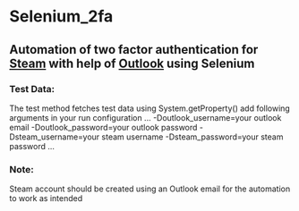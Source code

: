 # Selenium_2fa
## Automation of two factor authentication for [Steam](https://store.steampowered.com/) with help of [Outlook](https://outlook.live.com/) using Selenium

### Test Data:
The test method fetches test data using System.getProperty() add following arguments in your run configuration
...
-Doutlook_username=your outlook email
-Doutlook_password=your outlook password
-Dsteam_username=your steam username
-Dsteam_password=your steam password
...

### Note:
Steam account should be created using an Outlook email for the automation to work as intended
